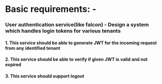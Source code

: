 # Basic requirements: -

###  User authentication service(like falcon) - Design a system which handles login tokens for various tenants 

#### 1. This service should be able to generate JWT for the incoming request from any identified tenant

#### 2. This service should be able to verify if given JWT is valid and not expired
#### 3. This service should support logout
